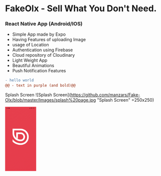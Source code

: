 # FakeOlx - Sell What You Don't Need. 
### React Native App (Android/IOS)

* Simple App made by Expo
* Having Features of uploading Image
* usage of Location
* Authentication using Firebase
* Cloud repository of Cloudinary
* Light Weight App
* Beautiful Animations
* Push Notification Features
```diff
- hello world
@@ - text in purple (and bold)@@
```


Splash Screen
![Splash Screen](https://github.com/manzars/Fake-Olx/blob/master/Images/splash%20page.jpg "Splash Screen" =250x250)


<img src="https://github.com/manzars/Fake-Olx/blob/master/Images/splash%20page.jpg" width=20% height=20%>
